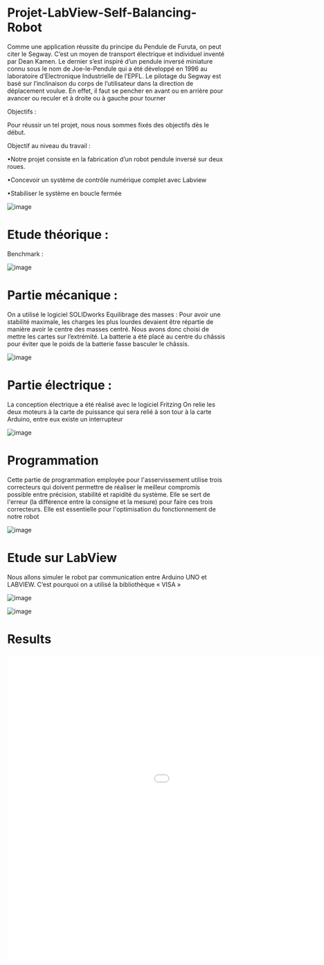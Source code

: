 # Projet-LabView-Self-Balancing-Robot

Comme une application réussite du principe du Pendule de Furuta, on peut citer le Segway. C’est un moyen de transport électrique et individuel inventé par Dean Kamen. Le dernier s’est inspiré d’un pendule inversé miniature connu sous le nom de Joe-le-Pendule qui a été développé en 1996 au laboratoire d’Electronique Industrielle de l’EPFL. Le pilotage du Segway est basé sur l’inclinaison du corps de l’utilisateur dans la direction de déplacement voulue. En effet, il faut se pencher en avant ou en arrière pour avancer ou reculer et à droite ou à gauche pour tourner

Objectifs :

Pour réussir un tel projet, nous nous sommes fixés des objectifs dès le début. 

Objectif au niveau du travail : 

•Notre projet consiste en la fabrication d’un robot pendule inversé sur deux roues. 

•Concevoir un système de contrôle numérique complet avec Labview

•Stabiliser le système en boucle fermée


![image](https://user-images.githubusercontent.com/83011466/121741114-561a4c00-cafe-11eb-8072-2830ec402588.png)

# Etude théorique :

Benchmark :

![image](https://user-images.githubusercontent.com/83011466/121741655-1d2ea700-caff-11eb-918a-7b46cb9c8160.png)

# Partie mécanique :

On a utilisé le logiciel SOLIDworks 
Equilibrage des masses :
Pour avoir une stabilité maximale, les charges les plus lourdes devaient être répartie de manière avoir le centre des masses centré. Nous avons donc choisi de mettre les cartes sur l’extrémité. La batterie a été placé au centre du châssis pour éviter que le poids de la batterie fasse basculer le châssis.

![image](https://user-images.githubusercontent.com/83011466/121743315-77306c00-cb01-11eb-8137-f13f82f48ed2.png)

# Partie électrique :

La conception électrique a été réalisé avec le logiciel Fritzing
On relie les deux moteurs à la carte de puissance qui sera relié à son tour à la carte Arduino, entre eux existe un interrupteur 


![image](https://user-images.githubusercontent.com/83011466/121743427-a050fc80-cb01-11eb-838f-f23d9f2b1e3f.png)

# Programmation 

Cette partie de programmation employée pour l'asservissement utilise trois correcteurs qui doivent permettre de réaliser le meilleur compromis possible entre précision, stabilité et rapidité du système. Elle se sert de l'erreur (la différence entre la consigne et la mesure) pour faire ces trois correcteurs. Elle est essentielle pour l'optimisation du fonctionnement de notre robot 

![image](https://user-images.githubusercontent.com/83011466/121743648-f32ab400-cb01-11eb-8885-2987e1172a8c.png)

# Etude sur LabView

Nous allons simuler le robot par communication entre Arduino UNO et LABVIEW. C’est pourquoi on a utilisé la bibliothèque « VISA »

![image](https://user-images.githubusercontent.com/83011466/121743765-24a37f80-cb02-11eb-892a-48d6a26c88e8.png)

![image](https://user-images.githubusercontent.com/83011466/121743804-36852280-cb02-11eb-9f85-b631b72ce129.png)

# Results

<iframe src='//gifs.com/embed/self-balancing-robot-GRZEkK' frameborder='0' scrolling='no' width='1280px' height='704px' style='-webkit-backface-visibility: hidden;-webkit-transform: scale(1);' > </iframe>
